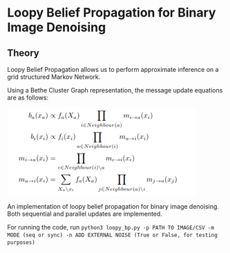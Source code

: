 # Loopy Belief Propagation for Binary Image Denoising

## Theory

Loopy Belief Propagation allows us to perform approximate inference on a grid structured Markov Network. 

Using a Bethe Cluster Graph representation, the message update equations are as follows:

![alt text](images/loopy_equations.png "Message Update Equations")

An implementation of loopy belief propagation for binary image denoising. Both sequential and parallel updates are implemented.

For running the code, run `python3 loopy_bp.py -p PATH TO IMAGE/CSV -m MODE (seq or sync) -n ADD EXTERNAL NOISE (True or False, for testing purposes)`

